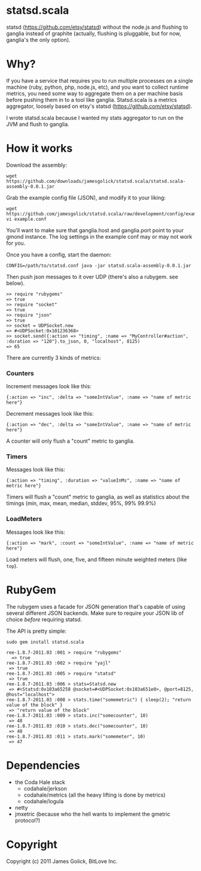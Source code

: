 statsd.scala
============

statsd (https://github.com/etsy/statsd) without the node.js and flushing to ganglia instead of graphite (actually, flushing is pluggable, but for now, ganglia's the only option).

# Why?

If you have a service that requires you to run multiple processes on a single machine (ruby, python, php, node.js, etc), and you want to collect runtime metrics, you need some way to aggregate them on a per machine basis before pushing them in to a tool like ganglia. Statsd.scala is a metrics aggregator, loosely based on etsy's statsd (https://github.com/etsy/statsd).

I wrote statsd.scala because I wanted my stats aggregator to run on the JVM and flush to ganglia.

# How it works

Download the assembly:
    
    wget https://github.com/downloads/jamesgolick/statsd.scala/statsd.scala-assembly-0.0.1.jar

Grab the example config file (JSON), and modify it to your liking:
    
    wget https://github.com/jamesgolick/statsd.scala/raw/development/config/example.conf
    vi example.conf

You'll want to make sure that ganglia.host and ganglia.port point to your gmond instance. The log settings in the example conf may or may not work for you.

Once you have a config, start the daemon:

    CONFIG=/path/to/statsd.conf java -jar statsd.scala-assembly-0.0.1.jar

Then push json messages to it over UDP (there's also a rubygem. see below).

    >> require "rubygems"
    => true
    >> require "socket"
    => true
    >> require "json"
    => true
    >> socket = UDPSocket.new 
    => #<UDPSocket:0x101236368>
    >> socket.send({:action => "timing", :name => "MyController#action", :duration => "120"}.to_json, 0, "localhost", 8125)
    => 65

There are currently 3 kinds of metrics:

### Counters

Increment messages look like this:

    {:action => "inc", :delta => "someIntValue", :name => "name of metric here"}

Decrement messages look like this:

    {:action => "dec", :delta => "someIntValue", :name => "name of metric here"}

A counter will only flush a "count" metric to ganglia.

### Timers

Messages look like this:

    {:action => "timing", :duration => "valueInMs", :name => "name of metric here"}

Timers will flush a "count" metric to ganglia, as well as statistics about the timings (min, max, mean, median, stddev, 95%, 99% 99.9%)

### LoadMeters

Messages look like this:

    {:action => "mark", :count => "someIntValue", :name => "name of metric here"}

Load meters will flush, one, five, and fifteen minute weighted meters (like `top`).

# RubyGem

The rubygem uses a facade for JSON generation that's capable of using several different JSON backends. Make sure to require your JSON lib of choice _before_ requiring statsd.

The API is pretty simple:

    sudo gem install statsd.scala

    ree-1.8.7-2011.03 :001 > require "rubygems"
      => true 
    ree-1.8.7-2011.03 :002 > require "yajl"
     => true 
    ree-1.8.7-2011.03 :005 > require "statsd"
     => true 
    ree-1.8.7-2011.03 :006 > stats=Statsd.new
     => #<Statsd:0x103a65258 @socket=#<UDPSocket:0x103a651e0>, @port=8125, @host="localhost"> 
    ree-1.8.7-2011.03 :008 > stats.time("somemetric") { sleep(2); "return value of the block" }
     => "return value of the block" 
    ree-1.8.7-2011.03 :009 > stats.inc("somecounter", 10)
     => 48 
    ree-1.8.7-2011.03 :010 > stats.dec("somecounter", 10)
     => 48 
    ree-1.8.7-2011.03 :011 > stats.mark("somemeter", 10)
     => 47 

# Dependencies

* the Coda Hale stack
  * codahale/jerkson
  * codahale/metrics (all the heavy lifting is done by metrics)
  * codahale/logula
* netty
* jmxetric (because who the hell wants to implement the gmetric protocol?)

# Copyright

Copyright (c) 2011 James Golick, BitLove Inc.
